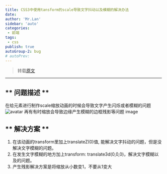 ```yaml
---
title: CSS3中使用tansform的scale导致文字抖动以及模糊的解决办法
date: 
author: 'Mr.Lan'
sidebar: 'auto'
categories: 
 - 前端
tags: 
 - css
publish: true
autoGroup-2: bug
# autoPrev:
---
```

> 转载[原文](https://www.cnblogs.com/wuzhi123/p/8686422.html)
<!-- more -->
***

## ** 问题描述 **
在给元素进行制作scale缩放动画的时候会导致文字产生闪烁或者模糊的问题
![avatar](./img/bug1.gif)
再有有时缩放会导致边缘产生模糊的边框残影等问题
image

## ** 解决方案 **
1. 在该动画的transform里加上translateZ(0)值, 能解决文字抖动的问题，但是没解决文字模糊的问题。
2. 在发生文字模糊的地方加上transform: translate3d(0,0,0)，解决文字模糊以及的问题。
3. 产生残影解决方案是将缩放从小数变1，不要从1变大